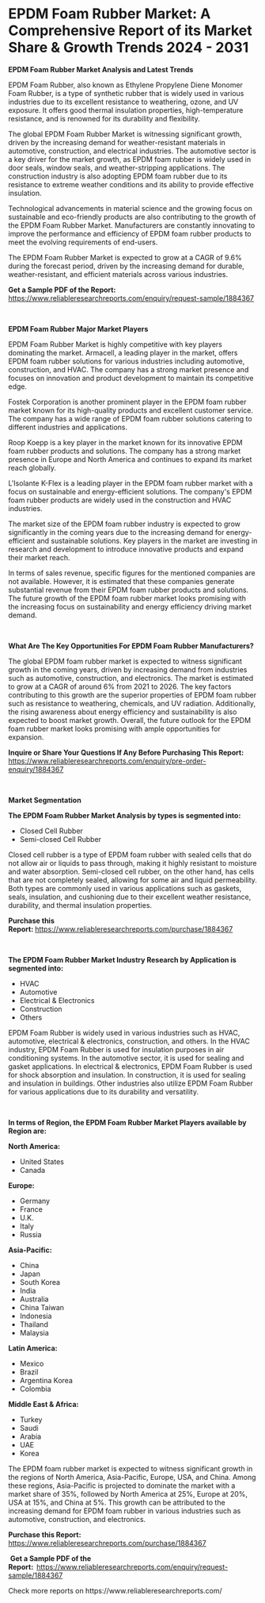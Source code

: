 <p><h1>EPDM Foam Rubber Market: A Comprehensive Report of its Market Share & Growth Trends 2024 - 2031</h1></p><p><strong>EPDM Foam Rubber Market Analysis and Latest Trends</strong></p>
<p><p>EPDM Foam Rubber, also known as Ethylene Propylene Diene Monomer Foam Rubber, is a type of synthetic rubber that is widely used in various industries due to its excellent resistance to weathering, ozone, and UV exposure. It offers good thermal insulation properties, high-temperature resistance, and is renowned for its durability and flexibility.</p><p>The global EPDM Foam Rubber Market is witnessing significant growth, driven by the increasing demand for weather-resistant materials in automotive, construction, and electrical industries. The automotive sector is a key driver for the market growth, as EPDM foam rubber is widely used in door seals, window seals, and weather-stripping applications. The construction industry is also adopting EPDM foam rubber due to its resistance to extreme weather conditions and its ability to provide effective insulation.</p><p>Technological advancements in material science and the growing focus on sustainable and eco-friendly products are also contributing to the growth of the EPDM Foam Rubber Market. Manufacturers are constantly innovating to improve the performance and efficiency of EPDM foam rubber products to meet the evolving requirements of end-users.</p><p>The EPDM Foam Rubber Market is expected to grow at a CAGR of 9.6% during the forecast period, driven by the increasing demand for durable, weather-resistant, and efficient materials across various industries.</p></p>
<p><strong>Get a Sample PDF of the Report:&nbsp;</strong> <a href="https://www.reliableresearchreports.com/enquiry/request-sample/1884367">https://www.reliableresearchreports.com/enquiry/request-sample/1884367</a></p>
<p>&nbsp;</p>
<p><strong>EPDM Foam Rubber Major Market Players</strong></p>
<p><p>EPDM Foam Rubber Market is highly competitive with key players dominating the market. Armacell, a leading player in the market, offers EPDM foam rubber solutions for various industries including automotive, construction, and HVAC. The company has a strong market presence and focuses on innovation and product development to maintain its competitive edge.</p><p>Fostek Corporation is another prominent player in the EPDM foam rubber market known for its high-quality products and excellent customer service. The company has a wide range of EPDM foam rubber solutions catering to different industries and applications.</p><p>Roop Koepp is a key player in the market known for its innovative EPDM foam rubber products and solutions. The company has a strong market presence in Europe and North America and continues to expand its market reach globally.</p><p>L'Isolante K-Flex is a leading player in the EPDM foam rubber market with a focus on sustainable and energy-efficient solutions. The company's EPDM foam rubber products are widely used in the construction and HVAC industries.</p><p>The market size of the EPDM foam rubber industry is expected to grow significantly in the coming years due to the increasing demand for energy-efficient and sustainable solutions. Key players in the market are investing in research and development to introduce innovative products and expand their market reach.</p><p>In terms of sales revenue, specific figures for the mentioned companies are not available. However, it is estimated that these companies generate substantial revenue from their EPDM foam rubber products and solutions. The future growth of the EPDM foam rubber market looks promising with the increasing focus on sustainability and energy efficiency driving market demand.</p></p>
<p>&nbsp;</p>
<p><strong>What Are The Key Opportunities For EPDM Foam Rubber Manufacturers?</strong></p>
<p><p>The global EPDM foam rubber market is expected to witness significant growth in the coming years, driven by increasing demand from industries such as automotive, construction, and electronics. The market is estimated to grow at a CAGR of around 6% from 2021 to 2026. The key factors contributing to this growth are the superior properties of EPDM foam rubber such as resistance to weathering, chemicals, and UV radiation. Additionally, the rising awareness about energy efficiency and sustainability is also expected to boost market growth. Overall, the future outlook for the EPDM foam rubber market looks promising with ample opportunities for expansion.</p></p>
<p><strong>Inquire or Share Your Questions If Any Before Purchasing This Report:</strong> <a href="https://www.reliableresearchreports.com/enquiry/pre-order-enquiry/1884367">https://www.reliableresearchreports.com/enquiry/pre-order-enquiry/1884367</a></p>
<p>&nbsp;</p>
<p><strong>Market Segmentation</strong></p>
<p><strong>The EPDM Foam Rubber Market Analysis by types is segmented into:</strong></p>
<p><ul><li>Closed Cell Rubber</li><li>Semi-closed Cell Rubber</li></ul></p>
<p><p>Closed cell rubber is a type of EPDM foam rubber with sealed cells that do not allow air or liquids to pass through, making it highly resistant to moisture and water absorption. Semi-closed cell rubber, on the other hand, has cells that are not completely sealed, allowing for some air and liquid permeability. Both types are commonly used in various applications such as gaskets, seals, insulation, and cushioning due to their excellent weather resistance, durability, and thermal insulation properties.</p></p>
<p><strong>Purchase this Report:&nbsp;</strong><a href="https://www.reliableresearchreports.com/purchase/1884367">https://www.reliableresearchreports.com/purchase/1884367</a></p>
<p>&nbsp;</p>
<p><strong>The EPDM Foam Rubber Market Industry Research by Application is segmented into:</strong></p>
<p><ul><li>HVAC</li><li>Automotive</li><li>Electrical & Electronics</li><li>Construction</li><li>Others</li></ul></p>
<p><p>EPDM Foam Rubber is widely used in various industries such as HVAC, automotive, electrical & electronics, construction, and others. In the HVAC industry, EPDM Foam Rubber is used for insulation purposes in air conditioning systems. In the automotive sector, it is used for sealing and gasket applications. In electrical & electronics, EPDM Foam Rubber is used for shock absorption and insulation. In construction, it is used for sealing and insulation in buildings. Other industries also utilize EPDM Foam Rubber for various applications due to its durability and versatility.</p></p>
<p>&nbsp;</p>
<p><strong>In terms of Region, the EPDM Foam Rubber Market Players available by Region are:</strong></p>
<p>
    <p> <strong> North America: </strong>
        <ul>
            <li>United States</li>
            <li>Canada</li>
        </ul>
        </p> 
    <p> <strong> Europe: </strong>
        <ul>
            <li>Germany</li>
            <li>France</li>
            <li>U.K.</li>
            <li>Italy</li>
            <li>Russia</li>
        </ul>
        </p> 
    <p> <strong> Asia-Pacific: </strong>
        <ul>
            <li>China</li>
            <li>Japan</li>
            <li>South Korea</li>
            <li>India</li>
            <li>Australia</li>
            <li>China Taiwan</li>
            <li>Indonesia</li>
            <li>Thailand</li>
            <li>Malaysia</li>
        </ul>
        </p> 
    <p> <strong> Latin America: </strong>
        <ul>
            <li>Mexico</li>
            <li>Brazil</li>
            <li>Argentina Korea</li>
            <li>Colombia</li>
        </ul>
        </p> 
    <p> <strong> Middle East & Africa: </strong>
        <ul>
            <li>Turkey</li>
            <li>Saudi</li>
            <li>Arabia</li>
            <li>UAE</li>
            <li>Korea</li>
        </ul>
    </p>
    </p>
<p><p>The EPDM foam rubber market is expected to witness significant growth in the regions of North America, Asia-Pacific, Europe, USA, and China. Among these regions, Asia-Pacific is projected to dominate the market with a market share of 35%, followed by North America at 25%, Europe at 20%, USA at 15%, and China at 5%. This growth can be attributed to the increasing demand for EPDM foam rubber in various industries such as automotive, construction, and electronics.</p></p>
<p><strong>Purchase this Report: </strong><a href="https://www.reliableresearchreports.com/purchase/1884367">https://www.reliableresearchreports.com/purchase/1884367</a></p>
<p>&nbsp;<strong>Get a Sample PDF of the Report:&nbsp;&nbsp;</strong><a href="https://www.reliableresearchreports.com/enquiry/request-sample/1884367">https://www.reliableresearchreports.com/enquiry/request-sample/1884367</a></p>
<p><strong></strong></p>
<p>Check more reports on https://www.reliableresearchreports.com/</p>